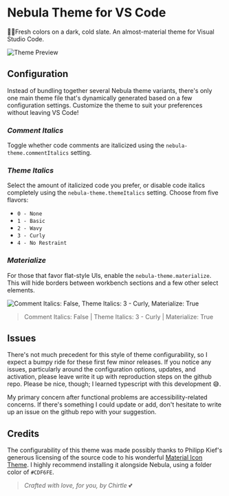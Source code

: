# Nebula Theme for VS Code
🌌🌸Fresh colors on a dark, cold slate. An almost-material theme for Visual Studio Code.

![Theme Preview](https://raw.githubusercontent.com/eating-coleslaw/vscode-nebula-theme/master/images/nebula_python_screenshot.PNG)

## __Configuration__

Instead of bundling together several Nebula theme variants, there's only one main theme file that's dynamically generated based on a few configuration settings. Customize the theme to suit your preferences without leaving VS Code!  

### _Comment Italics_

Toggle whether code comments are italicized using the `nebula-theme.commentItalics` setting.

### _Theme Italics_

Select the amount of italicized code you prefer, or disable code italics completely using the `nebula-theme.themeItalics` setting. Choose from five flavors:

- `0 - None`
- `1 - Basic`
- `2 - Wavy`
- `3 - Curly`
- `4 - No Restraint`

### _Materialize_

For those that favor flat-style UIs, enable the `nebula-theme.materialize`. This will hide borders between workbench sections and a few other select elements.

![Comment Italics: False, Theme Italics: 3 - Curly, Materialize: True](https://raw.githubusercontent.com/eating-coleslaw/vscode-nebula-theme/master/images/nebula_configured_python_screenshot.PNG)

> Comment Italics: False | Theme Italics: 3 - Curly | Materialize: True

## __Issues__

 There's not much precedent for this style of theme configurability, so I expect a bumpy ride for these first few minor releases. If you notice any issues, particularly around the configuration options, updates, and activation, please leave write it up with reproduction steps on the github repo. Please be nice, though; I learned typescript with this development 😅. 

 My primary concern after functional problems are accessibility-related concerns. If there's something I could update or add, don't hesitate to write up an issue on the github repo with your suggestion.

## __Credits__

The configurability of this theme was made possibly thanks to Philipp Kief's generous licensing of the source code to his wonderful [Material Icon Theme](https://marketplace.visualstudio.com/items?itemName=PKief.material-icon-theme). I highly recommend installing it alongside Nebula, using a folder color of `#CDF6FE`.

>_Crafted with love, for you, by Chirtle_ 💕